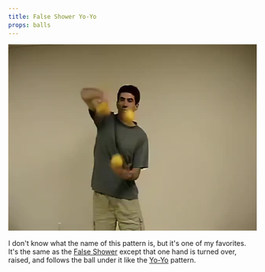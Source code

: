 ```yaml
---
title: False Shower Yo-Yo
props: balls
---
```


![False Shower Yo-Yo](site/videos/poster/falseshoweryoyo.jpg)

I don't know what the name of this pattern is, but it's one of my favorites. It's the same as the [False Shower](site/en/falseshower/README.md) except that one hand is turned over, raised, and follows the ball under it like the [Yo-Yo](site/en/yo-yo/README.md) pattern.

